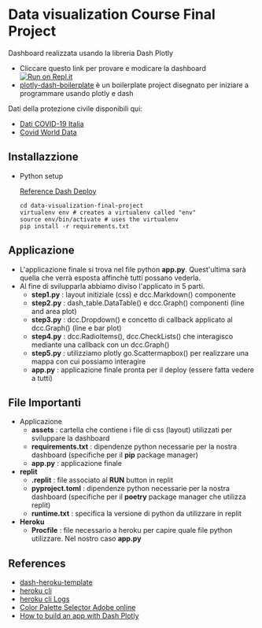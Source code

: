 # Data visualization Course Final Project

Dashboard realizzata usando la libreria Dash Plotly 

* Cliccare questo link per provare e modicare la dashboard 
[![Run on Repl.it](https://repl.it/badge/github/visiont3lab/covid19-dash-plotly)](https://repl.it/github/visiont3lab/data-visualization-final-project)
* [plotly-dash-boilerplate](https://github.com/visiont3lab/plotly-dash-boilerplate) è un boilerplate project disegnato per iniziare a programmare usando plotly e dash


Dati della protezione civile disponibili qui:

* [Dati COVID-19 Italia](https://github.com/pcm-dpc/COVID-19)
* [Covid World Data](https://github.com/open-covid-19/data)

## Installazzione

*   Python setup

    [Reference Dash Deploy](https://dash.plotly.com/deployment)
    
    ```
    cd data-visualization-final-project
    virtualenv env # creates a virtualenv called "env"
    source env/bin/activate # uses the virtualenv
    pip install -r requirements.txt
    ```

## Applicazione

* L'applicazione finale si trova nel file python **app.py**. Quest'ultima sarà quella che verrà esposta affinchè tutti possano vederla. 
* Al fine di svilupparla abbiamo diviso l'applicato in 5 parti.
    * **step1.py** : layout initiziale (css) e dcc.Markdown() componente 
    * **step2.py** : dash_table.DataTable() e dcc.Graph() componenti (line and area plot)
    * **step3.py** : dcc.Dropdown() e concetto di callback applicato al dcc.Graph() (line e bar plot)
    * **step4.py** : dcc.RadioItems(), dcc.CheckLists() che interagisco mediante una callback con un dcc.Graph()
    * **step5.py** : utilizziamo plotly go.Scattermapbox() per realizzare una mappa con cui possiamo interagire
    * **app.py** : applicazione finale pronta per il deploy (essere fatta vedere a tutti)
     
## File Importanti

* Applicazione
    * **assets** : cartella che contiene i file di css (layout) utilizzati per sviluppare la dashboard
    * **requirements.txt** : dipendenze python necessarie per la nostra dashboard (specifiche per il **pip** package manager)
    * **app.py** : applicazione finale 
* **replit**
    * **.replit** : file associato al **RUN** button in replit
    * **pyproject.toml** :  dipendenze python necessarie per la nostra dashboard (specifiche per il **poetry** package manager che utilizza replit)
    * **runtime.txt** : specifica la versione di python da utilizzare in replit
* **Heroku**
    * **Procfile** : file necessario a heroku per capire quale file python utilizzare. Nel nostro caso **app.py**

## References

* [dash-heroku-template](https://github.com/plotly/dash-heroku-template)
* [heroku cli](https://devcenter.heroku.com/articles/heroku-cli)
* [heroku cli Logs](https://devcenter.heroku.com/articles/logging#view-logs)
* [Color Palette Selector Adobe online ](https://coolors.co/1c5253-388659-00ce7f-33658a-86bbd8)
* [How to build an app with Dash Plotly](https://www.statworx.com/de/blog/how-to-build-a-dashboard-in-python-plotly-dash-step-by-step-tutorial/)
